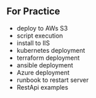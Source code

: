 ## For Practice ##

* deploy to AWs S3
* script execution
* install to IIS
* kubernetes deployment
* terraform deployment
* ansible deployment
* Azure deployment
* runbook to restart server
* RestApi examples

